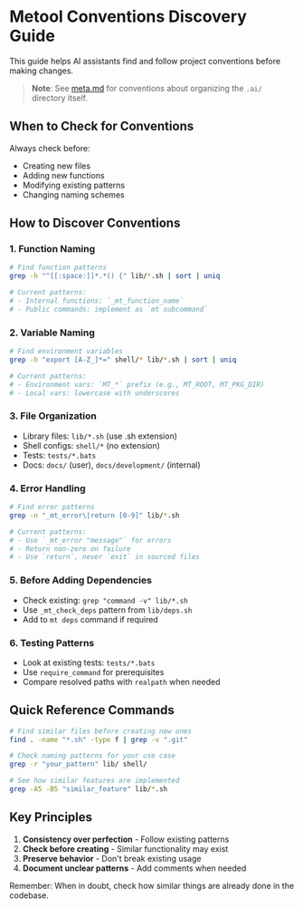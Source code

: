 # Metool Conventions Discovery Guide

This guide helps AI assistants find and follow project conventions before making changes.

> **Note**: See [meta.md](./meta.md) for conventions about organizing the `.ai/` directory itself.

## When to Check for Conventions

Always check before:
- Creating new files
- Adding new functions
- Modifying existing patterns
- Changing naming schemes

## How to Discover Conventions

### 1. Function Naming
```bash
# Find function patterns
grep -h "^[[:space:]]*.*() {" lib/*.sh | sort | uniq

# Current patterns:
# - Internal functions: `_mt_function_name`
# - Public commands: implement as `mt subcommand`
```

### 2. Variable Naming
```bash
# Find environment variables
grep -h "export [A-Z_]*=" shell/* lib/*.sh | sort | uniq

# Current patterns:
# - Environment vars: `MT_*` prefix (e.g., MT_ROOT, MT_PKG_DIR)
# - Local vars: lowercase with underscores
```

### 3. File Organization
- Library files: `lib/*.sh` (use .sh extension)
- Shell configs: `shell/*` (no extension)
- Tests: `tests/*.bats` 
- Docs: `docs/` (user), `docs/development/` (internal)

### 4. Error Handling
```bash
# Find error patterns
grep -n "_mt_error\|return [0-9]" lib/*.sh

# Current patterns:
# - Use `_mt_error "message"` for errors
# - Return non-zero on failure
# - Use `return`, never `exit` in sourced files
```

### 5. Before Adding Dependencies
- Check existing: `grep "command -v" lib/*.sh`
- Use `_mt_check_deps` pattern from `lib/deps.sh`
- Add to `mt deps` command if required

### 6. Testing Patterns
- Look at existing tests: `tests/*.bats`
- Use `require_command` for prerequisites
- Compare resolved paths with `realpath` when needed

## Quick Reference Commands

```bash
# Find similar files before creating new ones
find . -name "*.sh" -type f | grep -v ".git"

# Check naming patterns for your use case
grep -r "your_pattern" lib/ shell/

# See how similar features are implemented
grep -A5 -B5 "similar_feature" lib/*.sh
```

## Key Principles

1. **Consistency over perfection** - Follow existing patterns
2. **Check before creating** - Similar functionality may exist
3. **Preserve behavior** - Don't break existing usage
4. **Document unclear patterns** - Add comments when needed

Remember: When in doubt, check how similar things are already done in the codebase.